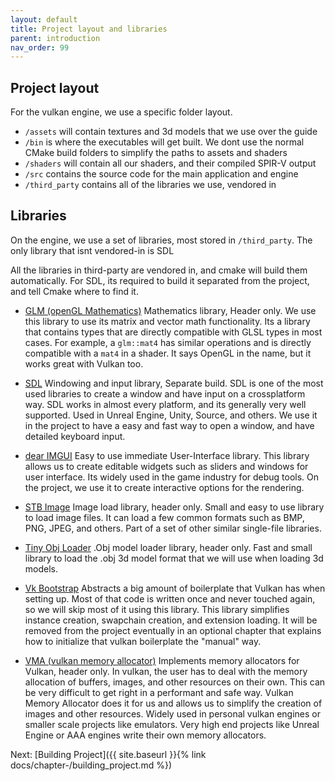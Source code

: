 ```yaml
---
layout: default
title: Project layout and libraries
parent: introduction
nav_order: 99
---
```


## Project layout

For the vulkan engine, we use a specific folder layout.

- `/assets` will contain textures and 3d models that we use over the guide
- `/bin` is where the executables will get built. We dont use the normal CMake build folders to simplify the paths to assets and shaders
- `/shaders` will contain all our shaders, and their compiled SPIR-V output
- `/src` contains the source code for the main application and engine
- `/third_party` contains all of the libraries we use, vendored in

## Libraries 

On the engine, we use a set of libraries, most stored in `/third_party`. The only library that isnt vendored-in is SDL

All the libraries in third-party are vendored in, and cmake will build them automatically. For SDL, its required to build it separated from the project, and tell Cmake where to find it.

- [GLM (openGL Mathematics)](https://github.com/g-truc/glm) Mathematics library, Header only. We use this library to use its matrix and vector math functionality. Its a library that contains types that are directly compatible with GLSL types in most cases. For example, a `glm::mat4` has similar operations and is directly compatible with a `mat4` in a shader. It says OpenGL in the name, but it works great with Vulkan too.
- [SDL](https://www.libsdl.org/) Windowing and input library, Separate build. SDL is one of the most used libraries to create a window and have input on a crossplatform way. SDL works in almost every platform, and its generally very well supported. Used in Unreal Engine, Unity, Source, and others. We use it in the project to have a easy and fast way to open a window, and have detailed keyboard input.
- [dear IMGUI](https://github.com/ocornut/imgui) Easy to use immediate User-Interface library. This library allows us to create editable widgets such as sliders and windows for user interface. Its widely used in the game industry for debug tools. On the project, we use it to create interactive options for the rendering.

- [STB Image](https://github.com/nothings/stb) Image load library, header only. Small and easy to use library to load image files. It can load a few common formats such as BMP, PNG, JPEG, and others. Part of a set of other similar single-file libraries.

- [Tiny Obj Loader](https://github.com/tinyobjloader/tinyobjloader) .Obj model loader library, header only. Fast and small library to load the .obj 3d model format that we will use when loading 3d models. 

- [Vk Bootstrap](https://github.com/charles-lunarg/vk-bootstrap/blob/master/src/VkBootstrap.cpp) Abstracts a big amount of boilerplate that Vulkan has when setting up. Most of that code is written once and never touched again, so we will skip most of it using this library. This library simplifies instance creation, swapchain creation, and extension loading. It will be removed from the project eventually in an optional chapter that explains how to initialize that vulkan boilerplate the "manual" way.

- [VMA (vulkan memory allocator)](https://github.com/GPUOpen-LibrariesAndSDKs/VulkanMemoryAllocator) Implements memory allocators for Vulkan, header only. In vulkan, the user has to deal with the memory allocation of buffers, images, and other resources on their own. This can be very difficult to get right in a performant and safe way. Vulkan Memory Allocator does it for us and allows us to simplify the creation of images and other resources. Widely used in personal vulkan engines or smaller scale projects like emulators. Very high end projects like Unreal Engine or AAA engines write their own memory allocators.

Next: [Building Project]({{ site.baseurl }}{% link docs/chapter-/building_project.md %})